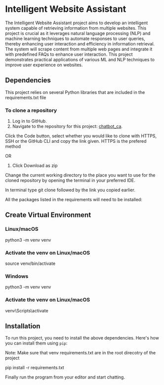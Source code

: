 # Intelligent Website Assistant

The Intelligent Website Assistant project aims to develop an intelligent system capable of retrieving information from multiple websites. This project is crucial as it leverages natural language processing (NLP) and machine learning techniques to automate responses to user queries, thereby enhancing user interaction and efficiency in information retrieval. The system will scrape content from multiple web pages and integrate it with predefined FAQs to enhance user interaction. This project demonstrates practical applications of various ML and NLP techniques to improve user experience on websites.

## Dependencies

This project relies on several Python libraries that are included in the requirements.txt file

### To clone a repository


1. Log in to GitHub.
2. Navigate to the repository for this project: [chatbot_ca](https://github.com/shahid129/chatbot_ca).


Click the Code button, select whether you would like to clone with HTTPS, SSH or the GitHub CLI and copy the link given. HTTPS is the prefered method

OR

1. Click Download as zip


Change the current working directory to the place you want to use for the cloned repository by opening the terminal in your preferred IDE.

In terminal type git clone followed by the link you copied earlier.

All the packages listed in the requirements will need to be installed:

## Create Virtual Environment

### Linux/macOS

python3 -m venv venv

### Activate the venv on Linux/macOS
source venv/bin/activate

### Windows
python3 -m venv venv

### Activate the venv on Linux/macOS
venv\Scripts\activate

## Installation

To run this project, you need to install the above dependencies. Here's how you can install them using `pip`:

Note: Make sure that venv requirements.txt are in the root direcotry of the project

pip install -r requirements.txt

Finally run the program from your editor and start chatting.